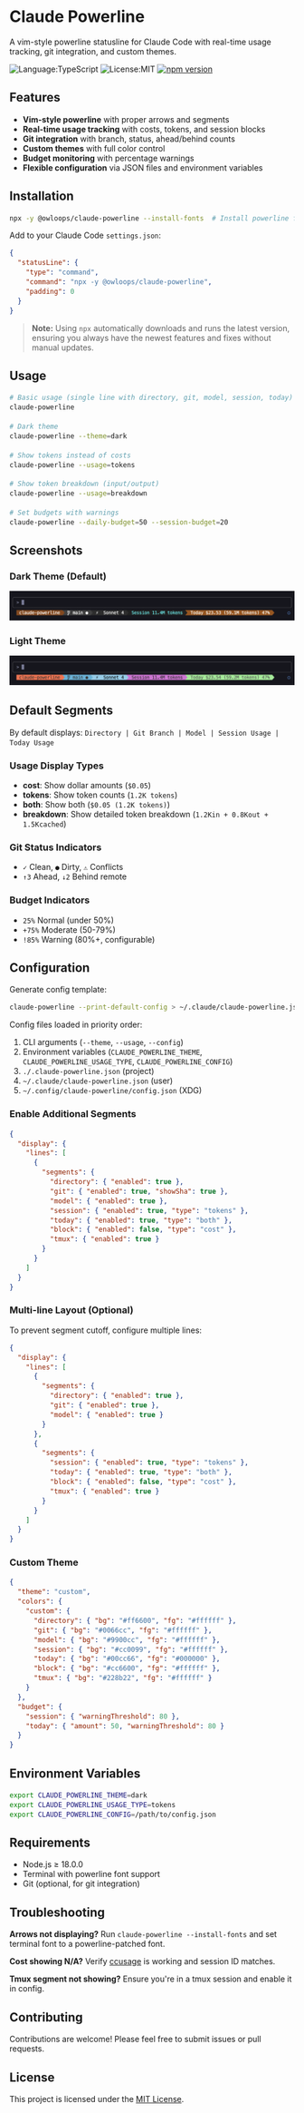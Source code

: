 # Claude Powerline

A vim-style powerline statusline for Claude Code with real-time usage tracking, git integration, and custom themes.

![Language:TypeScript](https://img.shields.io/static/v1?label=Language&message=TypeScript&color=blue&style=flat-square)
![License:MIT](https://img.shields.io/static/v1?label=License&message=MIT&color=blue&style=flat-square)
[![npm version](https://img.shields.io/npm/v/@owloops/claude-powerline?style=flat-square)](https://www.npmjs.com/package/@owloops/claude-powerline)

## Features

- **Vim-style powerline** with proper arrows and segments
- **Real-time usage tracking** with costs, tokens, and session blocks
- **Git integration** with branch, status, ahead/behind counts
- **Custom themes** with full color control
- **Budget monitoring** with percentage warnings
- **Flexible configuration** via JSON files and environment variables

## Installation

```bash
npx -y @owloops/claude-powerline --install-fonts  # Install powerline fonts
```

Add to your Claude Code `settings.json`:

```json
{
  "statusLine": {
    "type": "command",
    "command": "npx -y @owloops/claude-powerline",
    "padding": 0
  }
}
```

> **Note:** Using `npx` automatically downloads and runs the latest version, ensuring you always have the newest features and fixes without manual updates.

## Usage

```bash
# Basic usage (single line with directory, git, model, session, today)
claude-powerline

# Dark theme
claude-powerline --theme=dark

# Show tokens instead of costs  
claude-powerline --usage=tokens

# Show token breakdown (input/output)
claude-powerline --usage=breakdown

# Set budgets with warnings
claude-powerline --daily-budget=50 --session-budget=20
```

## Screenshots

### Dark Theme (Default)

![Dark Theme](images/powerline-dark.png)

### Light Theme

![Light theme](images/powerline-light.png)

## Default Segments

By default displays: `Directory | Git Branch | Model | Session Usage | Today Usage`

### Usage Display Types

- **cost**: Show dollar amounts (`$0.05`)
- **tokens**: Show token counts (`1.2K tokens`)
- **both**: Show both (`$0.05 (1.2K tokens)`)
- **breakdown**: Show detailed token breakdown (`1.2Kin + 0.8Kout + 1.5Kcached`)

### Git Status Indicators

- `✓` Clean, `●` Dirty, `⚠` Conflicts
- `↑3` Ahead, `↓2` Behind remote

### Budget Indicators

- `25%` Normal (under 50%)
- `+75%` Moderate (50-79%)  
- `!85%` Warning (80%+, configurable)

## Configuration

Generate config template:

```bash
claude-powerline --print-default-config > ~/.claude/claude-powerline.json
```

Config files loaded in priority order:

1. CLI arguments (`--theme`, `--usage`, `--config`)
2. Environment variables (`CLAUDE_POWERLINE_THEME`, `CLAUDE_POWERLINE_USAGE_TYPE`, `CLAUDE_POWERLINE_CONFIG`)
3. `./.claude-powerline.json` (project)
4. `~/.claude/claude-powerline.json` (user)  
5. `~/.config/claude-powerline/config.json` (XDG)

### Enable Additional Segments

```json
{
  "display": {
    "lines": [
      {
        "segments": {
          "directory": { "enabled": true },
          "git": { "enabled": true, "showSha": true },
          "model": { "enabled": true },
          "session": { "enabled": true, "type": "tokens" },
          "today": { "enabled": true, "type": "both" },
          "block": { "enabled": false, "type": "cost" },
          "tmux": { "enabled": true }
        }
      }
    ]
  }
}
```

### Multi-line Layout (Optional)

To prevent segment cutoff, configure multiple lines:

```json
{
  "display": {
    "lines": [
      {
        "segments": {
          "directory": { "enabled": true },
          "git": { "enabled": true },
          "model": { "enabled": true }
        }
      },
      {
        "segments": {
          "session": { "enabled": true, "type": "tokens" },
          "today": { "enabled": true, "type": "both" },
          "block": { "enabled": false, "type": "cost" },
          "tmux": { "enabled": true }
        }
      }
    ]
  }
}
```

### Custom Theme

```json
{
  "theme": "custom",
  "colors": {
    "custom": {
      "directory": { "bg": "#ff6600", "fg": "#ffffff" },
      "git": { "bg": "#0066cc", "fg": "#ffffff" },
      "model": { "bg": "#9900cc", "fg": "#ffffff" },
      "session": { "bg": "#cc0099", "fg": "#ffffff" },
      "today": { "bg": "#00cc66", "fg": "#000000" },
      "block": { "bg": "#cc6600", "fg": "#ffffff" },
      "tmux": { "bg": "#228b22", "fg": "#ffffff" }
    }
  },
  "budget": {
    "session": { "warningThreshold": 80 },
    "today": { "amount": 50, "warningThreshold": 80 }
  }
}
```

## Environment Variables

```bash
export CLAUDE_POWERLINE_THEME=dark
export CLAUDE_POWERLINE_USAGE_TYPE=tokens
export CLAUDE_POWERLINE_CONFIG=/path/to/config.json
```

## Requirements

- Node.js ≥ 18.0.0
- Terminal with powerline font support
- Git (optional, for git integration)

## Troubleshooting

**Arrows not displaying?** Run `claude-powerline --install-fonts` and set terminal font to a powerline-patched font.

**Cost showing N/A?** Verify [ccusage](https://github.com/ryanschneider/ccusage) is working and session ID matches.

**Tmux segment not showing?** Ensure you're in a tmux session and enable it in config.

## Contributing

Contributions are welcome! Please feel free to submit issues or pull requests.

## License

This project is licensed under the [MIT License](LICENSE).
